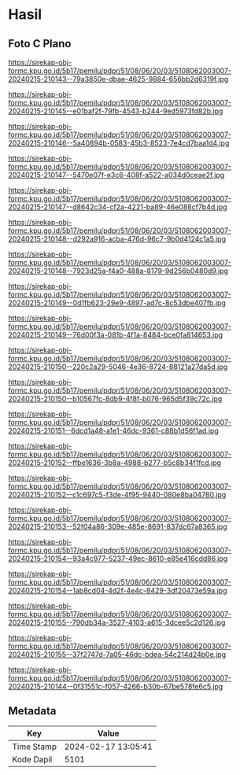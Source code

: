 # Hasil

## Foto C Plano

https://sirekap-obj-formc.kpu.go.id/5b17/pemilu/pdpr/51/08/06/20/03/5108062003007-20240215-210143--79a3850e-dbae-4625-9884-656bb2d6319f.jpg

https://sirekap-obj-formc.kpu.go.id/5b17/pemilu/pdpr/51/08/06/20/03/5108062003007-20240215-210145--e01baf2f-79fb-4543-b244-9ed5973fd82b.jpg

https://sirekap-obj-formc.kpu.go.id/5b17/pemilu/pdpr/51/08/06/20/03/5108062003007-20240215-210146--5a40894b-0583-45b3-8523-7e4cd7baa1d4.jpg

https://sirekap-obj-formc.kpu.go.id/5b17/pemilu/pdpr/51/08/06/20/03/5108062003007-20240215-210147--5470e07f-e3c6-408f-a522-a034d0ceae2f.jpg

https://sirekap-obj-formc.kpu.go.id/5b17/pemilu/pdpr/51/08/06/20/03/5108062003007-20240215-210147--d8642c34-cf2a-4221-ba89-46e088cf7b4d.jpg

https://sirekap-obj-formc.kpu.go.id/5b17/pemilu/pdpr/51/08/06/20/03/5108062003007-20240215-210148--d292a916-acba-476d-96c7-9b0d4124c1a5.jpg

https://sirekap-obj-formc.kpu.go.id/5b17/pemilu/pdpr/51/08/06/20/03/5108062003007-20240215-210148--7923d25a-f4a0-488a-8179-9d256b0480d9.jpg

https://sirekap-obj-formc.kpu.go.id/5b17/pemilu/pdpr/51/08/06/20/03/5108062003007-20240215-210149--0d1fb623-29e9-4897-ad7c-8c53dbe407fb.jpg

https://sirekap-obj-formc.kpu.go.id/5b17/pemilu/pdpr/51/08/06/20/03/5108062003007-20240215-210149--76d00f3a-081b-4f1a-8484-bce0fa814653.jpg

https://sirekap-obj-formc.kpu.go.id/5b17/pemilu/pdpr/51/08/06/20/03/5108062003007-20240215-210150--220c2a29-5046-4e36-8724-88121a27da5d.jpg

https://sirekap-obj-formc.kpu.go.id/5b17/pemilu/pdpr/51/08/06/20/03/5108062003007-20240215-210150--b10567fc-8db9-4f8f-b076-965d5f39c72c.jpg

https://sirekap-obj-formc.kpu.go.id/5b17/pemilu/pdpr/51/08/06/20/03/5108062003007-20240215-210151--6dcd1a48-a1e1-46dc-9361-c88b1d56f1ad.jpg

https://sirekap-obj-formc.kpu.go.id/5b17/pemilu/pdpr/51/08/06/20/03/5108062003007-20240215-210152--ffbe1636-3b8a-4988-b277-b5c8b34f1fcd.jpg

https://sirekap-obj-formc.kpu.go.id/5b17/pemilu/pdpr/51/08/06/20/03/5108062003007-20240215-210152--c1c697c5-f3de-4f95-9440-080e8ba04780.jpg

https://sirekap-obj-formc.kpu.go.id/5b17/pemilu/pdpr/51/08/06/20/03/5108062003007-20240215-210153--52f04a86-309e-485e-8691-837dc67a8365.jpg

https://sirekap-obj-formc.kpu.go.id/5b17/pemilu/pdpr/51/08/06/20/03/5108062003007-20240215-210154--93a4c977-5237-49ec-8610-e85e416cdd86.jpg

https://sirekap-obj-formc.kpu.go.id/5b17/pemilu/pdpr/51/08/06/20/03/5108062003007-20240215-210154--1ab8cd04-4d2f-4e4c-8429-3df20473e59a.jpg

https://sirekap-obj-formc.kpu.go.id/5b17/pemilu/pdpr/51/08/06/20/03/5108062003007-20240215-210155--790db34a-3527-4103-a615-3dcee5c2d126.jpg

https://sirekap-obj-formc.kpu.go.id/5b17/pemilu/pdpr/51/08/06/20/03/5108062003007-20240215-210155--37f2747d-7a05-46dc-bdea-54c214d24b0e.jpg

https://sirekap-obj-formc.kpu.go.id/5b17/pemilu/pdpr/51/08/06/20/03/5108062003007-20240215-210144--0f31551c-f057-4266-b30b-67be578fe6c5.jpg


## Metadata

| Key        | Value               |
| ---------- | ------------------- |
| Time Stamp | 2024-02-17 13:05:41 |
| Kode Dapil | 5101                |



